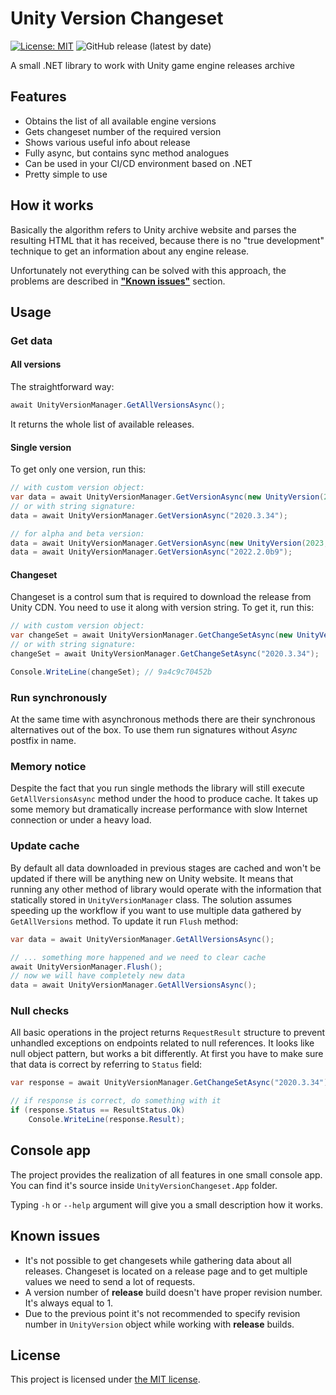 # Unity Version Changeset

[![License: MIT](https://img.shields.io/badge/License-MIT-yellow.svg)](https://opensource.org/licenses/MIT)
![GitHub release (latest by date)](https://img.shields.io/github/v/release/CheeryLee/UnityVersionChangeset)

A small .NET library to work with Unity game engine releases archive

## Features
* Obtains the list of all available engine versions
* Gets changeset number of the required version
* Shows various useful info about release
* Fully async, but contains sync method analogues
* Can be used in your CI/CD environment based on .NET
* Pretty simple to use

## How it works
Basically the algorithm refers to Unity archive website and parses the resulting HTML that it has received, because there is no "true development" technique to get an information about any engine release.

Unfortunately not everything can be solved with this approach, the problems are described in [**"Known issues"**](#known-issues) section.

## Usage
### Get data
#### All versions
The straightforward way:
```csharp
await UnityVersionManager.GetAllVersionsAsync();
```
It returns the whole list of available releases.

#### Single version
To get only one version, run this:
```csharp
// with custom version object:
var data = await UnityVersionManager.GetVersionAsync(new UnityVersion(2020, 3, 34));
// or with string signature:
data = await UnityVersionManager.GetVersionAsync("2020.3.34");

// for alpha and beta version:
data = await UnityVersionManager.GetVersionAsync(new UnityVersion(2023, 1, 0, 14, UnityVersion.VersionType.Alpha));
data = await UnityVersionManager.GetVersionAsync("2022.2.0b9");
```

#### Changeset
Changeset is a control sum that is required to download the release from Unity CDN. You need to use it along with version string. To get it, run this:
```csharp
// with custom version object:
var changeSet = await UnityVersionManager.GetChangeSetAsync(new UnityVersion(2020, 3, 34));
// or with string signature:
changeSet = await UnityVersionManager.GetChangeSetAsync("2020.3.34");

Console.WriteLine(changeSet); // 9a4c9c70452b
```

### Run synchronously
At the same time with asynchronous methods there are their synchronous alternatives out of the box. To use them run signatures without _Async_ postfix in name.

### Memory notice
Despite the fact that you run single methods the library will still execute `GetAllVersionsAsync` method under the hood to produce cache. It takes up some memory but dramatically increase performance with slow Internet connection or under a heavy load.

### Update cache
By default all data downloaded in previous stages are cached and won't be updated if there will be anything new on Unity website. It means that running any other method of library would operate with the information that statically stored in `UnityVersionManager` class. The solution assumes speeding up the workflow if you want to use multiple data gathered by `GetAllVersions` method. To update it run `Flush` method:
```csharp
var data = await UnityVersionManager.GetAllVersionsAsync();

// ... something more happened and we need to clear cache
await UnityVersionManager.Flush();
// now we will have completely new data
data = await UnityVersionManager.GetAllVersionsAsync();
```

### Null checks
All basic operations in the project returns `RequestResult` structure to prevent unhandled exceptions on endpoints related to null references. It looks like null object pattern, but works a bit differently. At first you have to make sure that data is correct by referring to `Status` field:
```csharp
var response = await UnityVersionManager.GetChangeSetAsync("2020.3.34");

// if response is correct, do something with it
if (response.Status == ResultStatus.Ok)
    Console.WriteLine(response.Result);
```

## Console app
The project provides the realization of all features in one small console app. You can find it's source inside `UnityVersionChangeset.App` folder.

Typing `-h` or `--help` argument will give you a small description how it works.

<a name="known-issues"></a>
## Known issues
* It's not possible to get changesets while gathering data about all releases. Changeset is located on a release page and to get multiple values we need to send a lot of requests.
* A version number of **release** build doesn't have proper revision number. It's always equal to 1.
* Due to the previous point it's not recommended to specify revision number in `UnityVersion` object while working with **release** builds.

## License
This project is licensed under [the MIT license](LICENSE).